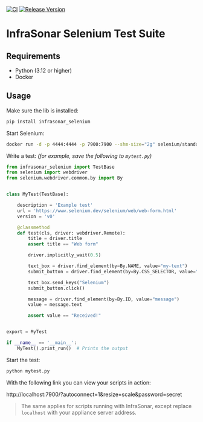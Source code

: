 [![CI](https://github.com/infrasonar/selenium/workflows/CI/badge.svg)](https://github.com/infrasonar/selenium/actions)
[![Release Version](https://img.shields.io/github/release/infrasonar/selenium)](https://github.com/infrasonar/selenium/releases)

# InfraSonar Selenium Test Suite

## Requirements

* Python (3.12 or higher)
* Docker

## Usage

Make sure the lib is installed:
```bash
pip install infrasonar_selenium
```

Start Selenium:
```bash
docker run -d -p 4444:4444 -p 7900:7900 --shm-size="2g" selenium/standalone-chrome
```

Write a test: _(for example, save the following to `mytest.py`)_

```python
from infrasonar_selenium import TestBase
from selenium import webdriver
from selenium.webdriver.common.by import By


class MyTest(TestBase):

    description = 'Example test'
    url = 'https://www.selenium.dev/selenium/web/web-form.html'
    version = 'v0'

    @classmethod
    def test(cls, driver: webdriver.Remote):
        title = driver.title
        assert title == "Web form"

        driver.implicitly_wait(0.5)

        text_box = driver.find_element(by=By.NAME, value="my-text")
        submit_button = driver.find_element(by=By.CSS_SELECTOR, value="button")

        text_box.send_keys("Selenium")
        submit_button.click()

        message = driver.find_element(by=By.ID, value="message")
        value = message.text

        assert value == "Received!"


export = MyTest

if __name__ == '__main__':
    MyTest().print_run()  # Prints the output
```

Start the test:
```bash
python mytest.py
```


With the following link you can view your scripts in action:

http://localhost:7900/?autoconnect=1&resize=scale&password=secret

> The same applies for scripts running with InfraSonar, except replace `localhost` with your appliance server address.

